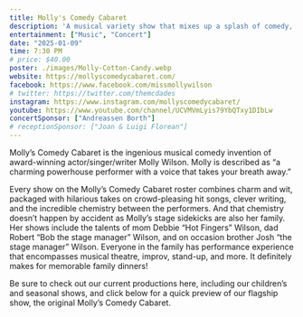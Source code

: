 ```yaml
---
title: Molly's Comedy Cabaret
description: 'A musical variety show that mixes up a splash of comedy, a shot of zaniness and a large pour of your favorite songs.'
entertainment: ["Music", "Concert"]
date: "2025-01-09"
time: 7:30 PM
# price: $40.00
poster: ./images/Molly-Cotton-Candy.webp
website: https://mollyscomedycabaret.com/
facebook: https://www.facebook.com/missmollywilson
# twitter: https://twitter.com/themcdades
instagram: https://www.instagram.com/mollyscomedycabaret/
youtube: https://www.youtube.com/channel/UCVMVmLyis79YbQTxy1DIbLw
concertSponsor: ["Andreassen Borth"]
# receptionSponsor: ["Joan & Luigi Florean"]
---
```



Molly’s Comedy Cabaret is the ingenious musical comedy invention of award-winning actor/singer/writer Molly Wilson. Molly is described as “a charming powerhouse performer with a voice that takes your breath away.”

Every show on the Molly’s Comedy Cabaret roster combines charm and wit, packaged with hilarious takes on crowd-pleasing hit songs, clever writing, and the incredible chemistry between the performers. And that chemistry doesn’t happen by accident as Molly’s stage sidekicks are also her family. Her shows include the talents of mom Debbie “Hot Fingers” Wilson, dad Robert “Bob the stage manager” Wilson, and on occasion brother Josh “the stage manager” Wilson. Everyone in the family has performance experience that encompasses musical theatre, improv, stand-up, and more. It definitely makes for memorable family dinners!

Be sure to check out our current productions here, including our children’s and seasonal shows, and click below for a quick preview of our flagship show, the original Molly’s Comedy Cabaret.